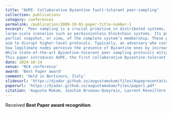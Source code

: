 ```yaml
---
title: "AUPE: Collaborative Byzantine fault-tolerant peer-sampling"
collection: publications
category: conferences
permalink: /publication/2009-10-01-paper-title-number-1
excerpt: 'Peer sampling is a crucial primitive in distributed systems, used to manage overlays and disseminate information in
large-scale scenarios such as permissionless blockchain systems. Its purpose is to maintain and regularly update a local and
partial snapshot, or view, of the complete system’s membership. These protocols are often targeted by malicious actors who
aim to disrupt higher-level protocols. Typically, an adversary who controls a set of Byzantine nodes attempts to manipulate
how legitimate nodes perceive the presence of Byzantine ones by increasing their representation in the view of honest nodes.
While state-of-the-art Byzantine-tolerant peer sampling protocols mitigate this bias, their effectiveness decreases ignificantly as the number of malicious nodes increases. 
This paper introduces AUPE, the first collaborative Byzantine-tolerant peer sampling protocol that leverages the presence of trusted nodes, such as Intel’s SGX capable devices, to collaboratively track the spread of identifiers in the system and locally debias the representation of Byzantine nodes. Simulations with 10,000 nodes demonstrate that AUPE outperforms state-of-the-art solutions, achieving near-perfect resilience even when faced with an adversary controlling 26% of the nodes. Overall, by including as few as 10% of trusted nodes, AUPE increases the tolerance of BRAHMS by up to 60% while limiting the impact of the adversary’s attack, even when possessing up to 40% of the nodes.'
date: 2024-10-24
venue: 'NCA conference'
award: 'Best Paper award'
comment: 'Held in Bertinoro, Italy'
slidesurl: 'https://djadar.github.io/augustamukam/files/Aupepresentation.pdf'
paperurl: 'https://djadar.github.io/augustamukam/files/paper1.pdf'
citation: 'Augusta Mukam, Joachim Bruneau-Queyreix, Laurent Réveillère. AUPE: Collaborative byzantine fault-tolerant peer-sampling. Network Computing and Applications, Oct 2024, Bertinoro (FC), Italy. ⟨hal-04720352⟩'
---
```


Received **Best Paper award recognition**.